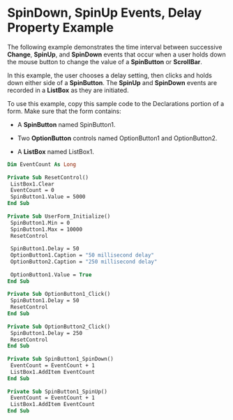 
# SpinDown, SpinUp Events, Delay Property Example

The following example demonstrates the time interval between successive  **Change**, **SpinUp**, and **SpinDown** events that occur when a user holds down the mouse button to change the value of a **SpinButton** or **ScrollBar**.

In this example, the user chooses a delay setting, then clicks and holds down either side of a  **SpinButton**. The **SpinUp** and **SpinDown** events are recorded in a **ListBox** as they are initiated.

To use this example, copy this sample code to the Declarations portion of a form. Make sure that the form contains:



- A  **SpinButton** named SpinButton1.
    
- Two  **OptionButton** controls named OptionButton1 and OptionButton2.
    
- A  **ListBox** named ListBox1.
    




```vb
Dim EventCount As Long 
 
Private Sub ResetControl() 
 ListBox1.Clear 
 EventCount = 0 
 SpinButton1.Value = 5000 
End Sub 
 
Private Sub UserForm_Initialize() 
 SpinButton1.Min = 0 
 SpinButton1.Max = 10000 
 ResetControl 
 
 SpinButton1.Delay = 50 
 OptionButton1.Caption = "50 millisecond delay" 
 OptionButton2.Caption = "250 millisecond delay" 
 
 OptionButton1.Value = True 
End Sub 
 
Private Sub OptionButton1_Click() 
 SpinButton1.Delay = 50 
 ResetControl 
End Sub 
 
Private Sub OptionButton2_Click() 
 SpinButton1.Delay = 250 
 ResetControl 
End Sub 
 
Private Sub SpinButton1_SpinDown() 
 EventCount = EventCount + 1 
 ListBox1.AddItem EventCount 
End Sub 
 
Private Sub SpinButton1_SpinUp() 
 EventCount = EventCount + 1 
 ListBox1.AddItem EventCount 
End Sub
```

